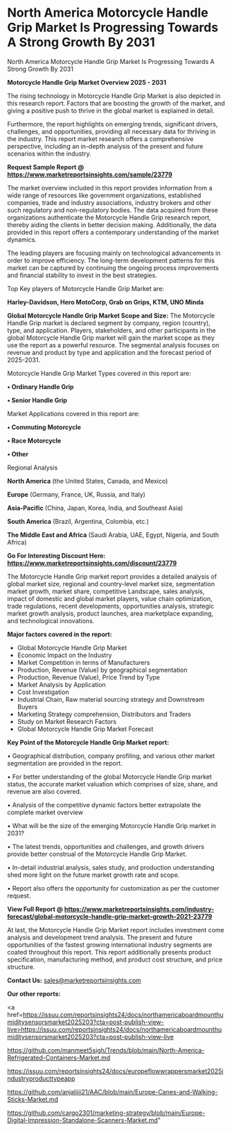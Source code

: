 # North America Motorcycle Handle Grip Market Is Progressing Towards A Strong Growth By 2031
North America Motorcycle Handle Grip Market Is Progressing Towards A Strong Growth By 2031

<Strong> Motorcycle Handle Grip Market Overview 2025 - 2031</strong>

The rising technology in Motorcycle Handle Grip Market is also depicted in this research report. Factors that are boosting the growth of the market, and giving a positive push to thrive in the global market is explained in detail.

Furthermore, the report highlights on emerging trends, significant drivers, challenges, and opportunities, providing all necessary data for thriving in the industry. This report market research offers a comprehensive perspective, including an in-depth analysis of the present and future scenarios within the industry.

<strong>Request Sample Report @ <a href=https://www.marketreportsinsights.com/sample/23779>https://www.marketreportsinsights.com/sample/23779</a></strong>

The market overview included in this report provides information from a wide range of resources like government organizations, established companies, trade and industry associations, industry brokers and other such regulatory and non-regulatory bodies. The data acquired from these organizations authenticate the Motorcycle Handle Grip research report, thereby aiding the clients in better decision making. Additionally, the data provided in this report offers a contemporary understanding of the market dynamics.

The leading players are focusing mainly on technological advancements in order to improve efficiency. The long-term development patterns for this market can be captured by continuing the ongoing process improvements and financial stability to invest in the best strategies.

Top Key players of Motorcycle Handle Grip Market are:

<strong>Harley-Davidson, Hero MotoCorp, Grab on Grips, KTM, UNO Minda</strong>

<strong><b>Global Motorcycle Handle Grip Market Scope and Size:</b></strong>
The Motorcycle Handle Grip market is declared segment by company, region (country), type, and application. Players, stakeholders, and other participants in the global Motorcycle Handle Grip market will gain the market scope as they use the report as a powerful resource. The segmental analysis focuses on revenue and product by type and application and the forecast period of 2025-2031.

Motorcycle Handle Grip Market Types covered in this report are:

<strong>• Ordinary Handle Grip

• Senior Handle Grip</strong>

Market Applications covered in this report are:

<strong>• Commuting Motorcycle

• Race Motorcycle

• Other</strong> 

Regional Analysis

<strong>North America</strong> (the United States, Canada, and Mexico)

<strong>Europe</strong> (Germany, France, UK, Russia, and Italy)

<strong>Asia-Pacific</strong> (China, Japan, Korea, India, and Southeast Asia)

<strong>South America</strong> (Brazil, Argentina, Colombia, etc.)

<strong>The Middle East and Africa</strong> (Saudi Arabia, UAE, Egypt, Nigeria, and South Africa)

<strong>Go For Interesting Discount Here: <a href=https://www.marketreportsinsights.com/discount/23779>https://www.marketreportsinsights.com/discount/23779</a></strong>

The Motorcycle Handle Grip market report provides a detailed analysis of global market size, regional and country-level market size, segmentation market growth, market share, competitive Landscape, sales analysis, impact of domestic and global market players, value chain optimization, trade regulations, recent developments, opportunities analysis, strategic market growth analysis, product launches, area marketplace expanding, and technological innovations.

<strong><b>Major factors covered in the report:</b></strong>
<ul>
  <li>Global Motorcycle Handle Grip Market </li>
  <li>Economic Impact on the Industry</li>
  <li>Market Competition in terms of Manufacturers</li>
  <li>Production, Revenue (Value) by geographical segmentation</li>
  <li>Production, Revenue (Value), Price Trend by Type</li>
  <li>Market Analysis by Application</li>
  <li>Cost Investigation</li>
  <li>Industrial Chain, Raw material sourcing strategy and Downstream Buyers</li>
  <li>Marketing Strategy comprehension, Distributors and Traders</li>
  <li>Study on Market Research Factors</li>
  <li>Global Motorcycle Handle Grip Market Forecast</li>
</ul>

<strong><b>Key Point of the Motorcycle Handle Grip Market report:</b></strong>

• Geographical distribution, company profiling, and various other market segmentation are provided in the report.

• For better understanding of the global Motorcycle Handle Grip market status, the accurate market valuation which comprises of size, share, and revenue are also covered.

• Analysis of the competitive dynamic factors better extrapolate the complete market overview

• What will be the size of the emerging Motorcycle Handle Grip market in 2031?

• The latest trends, opportunities and challenges, and growth drivers provide better construal of the Motorcycle Handle Grip Market.

• In-detail industrial analysis, sales study, and production understanding shed more light on the future market growth rate and scope.

• Report also offers the opportunity for customization as per the customer request.

<strong><b>View Full Report @ <a href=https://www.marketreportsinsights.com/industry-forecast/global-motorcycle-handle-grip-market-growth-2021-23779>https://www.marketreportsinsights.com/industry-forecast/global-motorcycle-handle-grip-market-growth-2021-23779</a></b></strong>


At last, the Motorcycle Handle Grip Market report includes investment come analysis and development trend analysis. The present and future opportunities of the fastest growing international industry segments are coated throughout this report. This report additionally presents product specification, manufacturing method, and product cost structure, and price structure.

<strong>Contact Us:</strong>
sales@marketreportsinsights.com

<strong>Our other reports:</strong>

<a href=https://issuu.com/reportsinsights24/docs/northamericaboardmounthumiditysensorsmarket2025203?cta=post-publish-view-live>https://issuu.com/reportsinsights24/docs/northamericaboardmounthumiditysensorsmarket2025203?cta=post-publish-view-live</a>

<a href=https://github.com/manmeet5sigh/Trends/blob/main/North-America-Refrigerated-Containers-Market.md>https://github.com/manmeet5sigh/Trends/blob/main/North-America-Refrigerated-Containers-Market.md</a>

<a href=https://issuu.com/reportsinsights24/docs/europeflowwrappersmarket2025industryproducttypeapp>https://issuu.com/reportsinsights24/docs/europeflowwrappersmarket2025industryproducttypeapp</a>

<a href=https://github.com/anjaliiii21/AAC/blob/main/Europe-Canes-and-Walking-Sticks-Market.md>https://github.com/anjaliiii21/AAC/blob/main/Europe-Canes-and-Walking-Sticks-Market.md</a>

<a href=https://github.com/cargo2301/marketing-strategy/blob/main/Europe-Digital-Impression-Standalone-Scanners-Market.md>https://github.com/cargo2301/marketing-strategy/blob/main/Europe-Digital-Impression-Standalone-Scanners-Market.md</a>"
